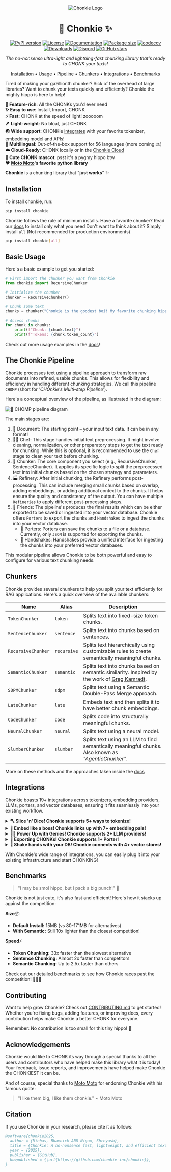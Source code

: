 <div align='center'>

![Chonkie Logo](./assets/chonkie_logo_br_transparent_bg.png)

# 🦛 Chonkie ✨

[![PyPI version](https://img.shields.io/pypi/v/chonkie.svg)](https://pypi.org/project/chonkie/)
[![License](https://img.shields.io/github/license/chonkie-inc/chonkie.svg)](https://github.com/chonkie-inc/chonkie/blob/main/LICENSE)
[![Documentation](https://img.shields.io/badge/docs-chonkie.ai-blue.svg)](https://docs.chonkie.ai)
[![Package size](https://img.shields.io/badge/size-15MB-blue)](https://github.com/chonkie-inc/chonkie/blob/main/README.md#installation)
[![codecov](https://codecov.io/gh/chonkie-inc/chonkie/graph/badge.svg?token=V4EWIJWREZ)](https://codecov.io/gh/chonkie-inc/chonkie)
[![Downloads](https://static.pepy.tech/badge/chonkie)](https://pepy.tech/project/chonkie)
[![Discord](https://dcbadge.limes.pink/api/server/https://discord.gg/rYYp6DC4cv?style=flat)](https://discord.gg/rYYp6DC4cv)
[![GitHub stars](https://img.shields.io/github/stars/chonkie-inc/chonkie.svg)](https://github.com/chonkie-inc/chonkie/stargazers)

_The no-nonsense ultra-light and lightning-fast chunking library that's ready to CHONK your texts!_

[Installation](#installation) •
[Usage](#basic-usage) •
[Pipeline](#the-chonkie-pipeline) •
[Chunkers](#chunkers) •
[Integrations](#integrations) •
[Benchmarks](#benchmarks)

</div>

Tired of making your gazillionth chunker? Sick of the overhead of large libraries? Want to chunk your texts quickly and efficiently? Chonkie the mighty hippo is here to help!

**🚀 Feature-rich**: All the CHONKs you'd ever need </br>
**✨ Easy to use**: Install, Import, CHONK </br>
**⚡ Fast**: CHONK at the speed of light! zooooom </br>
**🪶 Light-weight**: No bloat, just CHONK </br>
**🌏 Wide support**: CHONKie [integrates](#integrations) with your favorite tokenizer, embedding model and APIs! </br>
**💬 ️Multilingual**: Out-of-the-box support for 56 languages (more coming 🔜) </br>
**☁️ Cloud-Ready**: CHONK locally or in the [Chonkie Cloud](https://cloud.chonkie.ai) </br>
**🦛 Cute CHONK mascot**: psst it's a pygmy hippo btw </br>
**❤️ [Moto Moto](#acknowledgements)'s favorite python library** </br>

**Chonkie** is a chunking library that "**just works**" ✨

## Installation

To install chonkie, run:

```bash
pip install chonkie
```

Chonkie follows the rule of minimum installs.
Have a favorite chunker? Read our [docs](https://docs.chonkie.ai) to install only what you need
Don't want to think about it? Simply install `all` (Not recommended for production environments)

```bash
pip install chonkie[all]
```

## Basic Usage

Here's a basic example to get you started:

```python
# First import the chunker you want from Chonkie
from chonkie import RecursiveChunker

# Initialize the chunker
chunker = RecursiveChunker()

# Chunk some text
chunks = chunker("Chonkie is the goodest boi! My favorite chunking hippo hehe.")

# Access chunks
for chunk in chunks:
    print(f"Chunk: {chunk.text}")
    print(f"Tokens: {chunk.token_count}")
```

Check out more usage examples in the [docs](https://docs.chonkie.ai)!

## The Chonkie Pipeline

Chonkie processes text using a pipeline approach to transform raw documents into refined, usable chunks. This allows for flexibility and efficiency in handling different chunking strategies. We call this pipeline `CHOMP` (short for _'CHOnkie's Multi-step Pipeline'_).

Here's a conceptual overview of the pipeline, as illustrated in the diagram:

![🤖 CHOMP pipeline diagram](./assets/chomp-transparent-bg.png)

The main stages are:

1. 📄 Document: The starting point – your input text data. It can be in any format!
2. 👨‍🍳 Chef: This stage handles initial text preprocessing. It might involve cleaning, normalization, or other preparatory steps to get the text ready for chunking. While this is optional, it is recommended to use the `Chef` stage to clean your text before chunking.
3. 🦛 Chunker: The core component you select (e.g., RecursiveChunker, SentenceChunker). It applies its specific logic to split the preprocessed text into initial chunks based on the chosen strategy and parameters.
4. 🏭 Refinery: After initial chunking, the Refinery performs post-processing. This can include merging small chunks based on overlap, adding embeddings, or adding additional context to the chunks. It helps ensure the quality and consistency of the output. You can have multiple `Refineries` to apply different post-processing steps. 
5. 🤗 Friends: The pipeline's produces the final results which can be either exported to be saved or ingested into your vector database. Chonkie offers `Porters` to export the chunks and `Handshakes` to ingest the chunks into your vector database.
   - 🐴 Porters: Porters can save the chunks to a file or a database. Currently, only `JSON` is supported for exporting the chunks.
   - 🤝 Handshakes: Handshakes provide a unified interface for ingesting the chunks into your preferred vector databases.

This modular pipeline allows Chonkie to be both powerful and easy to configure for various text chunking needs.

## Chunkers

Chonkie provides several chunkers to help you split your text efficiently for RAG applications. Here's a quick overview of the available chunkers:

| Name             | Alias      | Description                                                                                                |
|------------------|------------|------------------------------------------------------------------------------------------------------------|
| `TokenChunker`   | `token`    | Splits text into fixed-size token chunks.                                                                   |
| `SentenceChunker`| `sentence` | Splits text into chunks based on sentences.                                                                |
| `RecursiveChunker`| `recursive`| Splits text hierarchically using customizable rules to create semantically meaningful chunks.              |
| `SemanticChunker`| `semantic` | Splits text into chunks based on semantic similarity. Inspired by the work of [Greg Kamradt](https://github.com/gkamradt).                                                        |
| `SDPMChunker`    | `sdpm`     | Splits text using a Semantic Double-Pass Merge approach.                                                   |
| `LateChunker`    | `late`     | Embeds text and then splits it to have better chunk embeddings.                                            |
| `CodeChunker`    | `code`     | Splits code into structurally meaningful chunks.                                                           |
| `NeuralChunker`  | `neural`   | Splits text using a neural model.                                                                          |
| `SlumberChunker` | `slumber`  | Splits text using an LLM to find semantically meaningful chunks. Also known as _"AgenticChunker"_.         |

More on these methods and the approaches taken inside the [docs](https://docs.chonkie.ai)

## Integrations

Chonkie boasts 19+ integrations across tokenizers, embedding providers, LLMs, porters, and vector databases, ensuring it fits seamlessly into your existing workflow.

<details>
<summary><strong>🪓 Slice 'n' Dice! Chonkie supports 5+ ways to tokenize! </strong></summary>

Choose from supported tokenizers or provide your own custom token counting function. Flexibility first!

| Name           | Description                                                    | Optional Install   |
|----------------|----------------------------------------------------------------|--------------------|
| `character`    | Basic character-level tokenizer. **Default tokenizer.**       | `default`          |
| `word`         | Basic word-level tokenizer.                                    | `default`          | 
| `tokenizers`   | Load any tokenizer from the Hugging Face `tokenizers` library. | `default`          |
| `tiktoken`     | Use OpenAI's `tiktoken` library (e.g., for `gpt-4`).           | `chonkie[tiktoken]`|
| `transformers` | Load tokenizers via `AutoTokenizer` from HF `transformers`.    | `chonkie[transformers]`|

`default` indicates that the feature is available with the default `pip install chonkie`.

To use a custom token counter, you can pass in any function that takes a string and returns an integer! Something like this:

```python
def custom_token_counter(text: str) -> int:
    return len(text)

chunker = RecursiveChunker(tokenizer_or_token_counter=custom_token_counter)
```

You can use this to extend Chonkie to support any tokenization scheme you want!

</details>

<details>
<summary><strong>🧠 Embed like a boss! Chonkie links up with 7+ embedding pals!</strong></summary>

Seamlessly works with various embedding model providers. Bring your favorite embeddings to the CHONK party! Use `AutoEmbeddings` to load models easily.

| Provider / Alias        | Class                           | Description                                  | Optional Install  |
|-------------------------|---------------------------------|----------------------------------------------|-------------------|
| `model2vec`             | `Model2VecEmbeddings`           | Use `Model2Vec` models.                      | `chonkie[model2vec]` |
| `sentence-transformers` | `SentenceTransformerEmbeddings` | Use any `sentence-transformers` model.       | `chonkie[st]`       |
| `openai`                | `OpenAIEmbeddings`              | Use OpenAI's embedding API.                  | `chonkie[openai]`   |
| `cohere`                | `CohereEmbeddings`              | Use Cohere's embedding API.                  | `chonkie[cohere]`   |
| `gemini`                | `GeminiEmbeddings`              | Use Google's Gemini embedding API.           | `chonkie[gemini]`   |
| `jina`                  | `JinaEmbeddings`                | Use Jina AI's embedding API.                 | `chonkie[jina]`     |
| `voyageai`              | `VoyageAIEmbeddings`            | Use Voyage AI's embedding API.               | `chonkie[voyageai]` |

</details>

<details>
<summary><strong>🧞‍♂️ Power Up with Genies! Chonkie supports 2+ LLM providers!</strong></summary>

Genies provide interfaces to interact with Large Language Models (LLMs) for advanced chunking strategies or other tasks within the pipeline.

| Genie Name   | Class         | Description                      | Optional Install     |
|--------------|---------------|----------------------------------|----------------------|
| `gemini`     | `GeminiGenie` | Interact with Google Gemini APIs. | `chonkie[gemini]`    |
| `openai`     | `OpenAIGenie` | Interact with OpenAI APIs.       | `chonkie[openai]`    |

You can also use the `OpenAIGenie` to interact with any LLM provider that supports the OpenAI API format, by simply changing the `model`, `base_url`, and `api_key` parameters. For example, here's how to use the `OpenAIGenie` to interact with the `Llama-4-Maverick` model via OpenRouter:

```python
from chonkie import OpenAIGenie

genie = OpenAIGenie(model="meta-llama/llama-4-maverick",
                    base_url="https://openrouter.ai/api/v1",
                    api_key="your_api_key")
```

</details>

<details>
<summary><strong>🐴 Exporting CHONKs! Chonkie supports 1+ Porter!</strong></summary>

Porters help you save your chunks easily.

| Porter Name | Class        | Description                 | Optional Install |
|-------------|--------------|-----------------------------|-----------------|
| `json`      | `JSONPorter` | Export chunks to a JSON file. | `default`        |

</details>

<details>
<summary><strong>🤝 Shake hands with your DB! Chonkie connects with 4+ vector stores!</strong></summary>

Handshakes provide a unified interface to ingest chunks directly into your favorite vector databases.

| Handshake Name | Class                 | Description                             | Optional Install          |
|----------------|-----------------------|-----------------------------------------|---------------------------|
| `chroma`       | `ChromaHandshake`     | Ingest chunks into ChromaDB.            | `chonkie[chroma]`         |
| `qdrant`       | `QdrantHandshake`     | Ingest chunks into Qdrant.              | `chonkie[qdrant]`         |
| `pgvector`     | `PgvectorHandshake`   | Ingest chunks into PostgreSQL with pgvector. | `chonkie[pgvector]`   |
| `turbopuffer`  | `TurbopufferHandshake`| Ingest chunks into Turbopuffer.         | `chonkie[turbopuffer]`    |

</details>



With Chonkie's wide range of integrations, you can easily plug it into your existing infrastructure and start CHONKING!

## Benchmarks

> "I may be smol hippo, but I pack a big punch!" 🦛

Chonkie is not just cute, it's also fast and efficient! Here's how it stacks up against the competition:

**Size**📦

- **Default Install:** 15MB (vs 80-171MB for alternatives)
- **With Semantic:** Still 10x lighter than the closest competition!

**Speed**⚡

- **Token Chunking:** 33x faster than the slowest alternative
- **Sentence Chunking:** Almost 2x faster than competitors
- **Semantic Chunking:** Up to 2.5x faster than others

Check out our detailed [benchmarks](BENCHMARKS.md) to see how Chonkie races past the competition! 🏃‍♂️💨

## Contributing

Want to help grow Chonkie? Check out [CONTRIBUTING.md](CONTRIBUTING.md) to get started! Whether you're fixing bugs, adding features, or improving docs, every contribution helps make Chonkie a better CHONK for everyone.

Remember: No contribution is too small for this tiny hippo! 🦛

## Acknowledgements

Chonkie would like to CHONK its way through a special thanks to all the users and contributors who have helped make this library what it is today! Your feedback, issue reports, and improvements have helped make Chonkie the CHONKIEST it can be.

And of course, special thanks to [Moto Moto](https://www.youtube.com/watch?v=I0zZC4wtqDQ&t=5s) for endorsing Chonkie with his famous quote:
> "I like them big, I like them chonkie." ~ Moto Moto

## Citation

If you use Chonkie in your research, please cite it as follows:

```bibtex
@software{chonkie2025,
  author = {Minhas, Bhavnick AND Nigam, Shreyash},
  title = {Chonkie: A no-nonsense fast, lightweight, and efficient text chunking library},
  year = {2025},
  publisher = {GitHub},
  howpublished = {\url{https://github.com/chonkie-inc/chonkie}},
}
```
